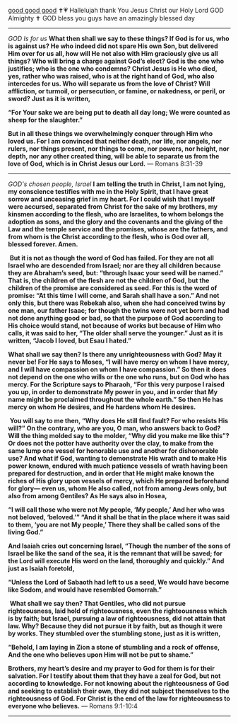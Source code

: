 [good good good](https://youtu.be/9FX88T_PzlY?si=pSjxfk8ZOc6Uu6tH) ✝️💗 Hallelujah thank You Jesus Christ our Holy Lord GOD Almighty ✝️ GOD bless you guys have an amazingly blessed day 

---

*GOD Is for us*
**What then shall we say to these things? If God is for us, who is against us? He who indeed did not spare His own Son, but delivered Him over for us all, how will He not also with Him graciously give us all things? Who will bring a charge against God’s elect? God is the one who justifies; who is the one who condemns? Christ Jesus is He who died, yes, rather who was raised, who is at the right hand of God, who also intercedes for us. Who will separate us from the love of Christ? Will affliction, or turmoil, or persecution, or famine, or nakedness, or peril, or sword? Just as it is written,**

**“For Your sake we are being put to death all day long;
We were counted as sheep for the slaughter.”**

**But in all these things we overwhelmingly conquer through Him who loved us. For I am convinced that neither death, nor life, nor angels, nor rulers, nor things present, nor things to come, nor powers, nor height, nor depth, nor any other created thing, will be able to separate us from the love of God, which is in Christ Jesus our Lord.**
— Romans 8:31-39

---

*GOD's chosen people, Israel*
**I am telling the truth in Christ, I am not lying, my conscience testifies with me in the Holy Spirit, that I have great sorrow and unceasing grief in my heart. For I could wish that I myself were accursed, separated from Christ for the sake of my brothers, my kinsmen according to the flesh, who are Israelites, to whom belongs the adoption as sons, and the glory and the covenants and the giving of the Law and the temple service and the promises, whose are the fathers, and from whom is the Christ according to the flesh, who is God over all, blessed forever. Amen.**

‎ 
**But it is not as though the word of God has failed. For they are not all Israel who are descended from Israel; nor are they all children because they are Abraham’s seed, but: “through Isaac your seed will be named.” That is, the children of the flesh are not the children of God, but the children of the promise are considered as seed. For this is the word of promise: “At this time I will come, and Sarah shall have a son.” And not only this, but there was Rebekah also, when she had conceived twins by one man, our father Isaac; for though the twins were not yet born and had not done anything good or bad, so that the purpose of God according to His choice would stand, not because of works but because of Him who calls, it was said to her, “The older shall serve the younger.” Just as it is written, “Jacob I loved, but Esau I hated.”**

**What shall we say then? Is there any unrighteousness with God? May it never be! For He says to Moses, “I will have mercy on whom I have mercy, and I will have compassion on whom I have compassion.” So then it does not depend on the one who wills or the one who runs, but on God who has mercy. For the Scripture says to Pharaoh, “For this very purpose I raised you up, in order to demonstrate My power in you, and in order that My name might be proclaimed throughout the whole earth.” So then He has mercy on whom He desires, and He hardens whom He desires.**

‎ 
**You will say to me then, “Why does He still find fault? For who resists His will?” On the contrary, who are you, O man, who answers back to God? Will the thing molded say to the molder, “Why did you make me like this”? Or does not the potter have authority over the clay, to make from the same lump one vessel for honorable use and another for dishonorable use? And what if God, wanting to demonstrate His wrath and to make His power known, endured with much patience vessels of wrath having been prepared for destruction, and in order that He might make known the riches of His glory upon vessels of mercy, which He prepared beforehand for glory— even us, whom He also called, not from among Jews only, but also from among Gentiles? As He says also in Hosea,**

**“I will call those who were not My people, ‘My people,’
And her who was not beloved, ‘beloved.’”
“And it shall be that in the place where it was said to them, ‘you are not My people,’
There they shall be called sons of the living God.”**

**And Isaiah cries out concerning Israel, “Though the number of the sons of Israel be like the sand of the sea, it is the remnant that will be saved; for the Lord will execute His word on the land, thoroughly and quickly.” And just as Isaiah foretold,**

**“Unless the Lord of Sabaoth had left to us a seed,
We would have become like Sodom, and would have resembled Gomorrah.”**

‎ 
**What shall we say then? That Gentiles, who did not pursue righteousness, laid hold of righteousness, even the righteousness which is by faith; but Israel, pursuing a law of righteousness, did not attain that law. Why? Because they did not pursue it by faith, but as though it were by works. They stumbled over the stumbling stone, just as it is written,**

**“Behold, I am laying in Zion a stone of stumbling and a rock of offense,
And the one who believes upon Him will not be put to shame.”**

**Brothers, my heart’s desire and my prayer to God for them is for their salvation. For I testify about them that they have a zeal for God, but not according to knowledge. For not knowing about the righteousness of God and seeking to establish their own, they did not subject themselves to the righteousness of God. For Christ is the end of the law for righteousness to everyone who believes.**
— Romans 9:1-10:4

---

